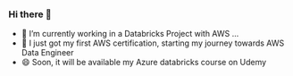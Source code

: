 ### Hi there 👋
- 🔭 I’m currently working in a Databricks Project with AWS ...
- 🌱 I just got my first AWS certification, starting my journey towards AWS Data Engineer 
- 😄 Soon, it will be available my Azure databricks course on Udemy 

<!--
**crniemeyer/crniemeyer** is a ✨ _special_ ✨ repository because its `README.md` (this file) appears on your GitHub profile.

Here are some ideas to get you started:

- 🔭 I’m currently working on ...
- 🌱 I’m currently learning ...
- 👯 I’m looking to collaborate on ...
- 🤔 I’m looking for help with ...
- 💬 Ask me about ...
- 📫 How to reach me: ...
- 😄 Pronouns: ...
- ⚡ Fun fact: ...
-->
